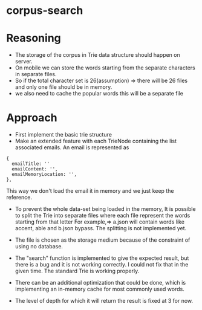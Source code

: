 # corpus-search

# Reasoning
- The storage of the corpus in Trie data structure should happen on server.
- On mobile we can store the words starting from the separate characters in separate files.
- So if the total character set is 26(assumption) => there will be 26 files and only one file should be in memory.
- we also need to cache the popular words this will be a separate file

# Approach
- First implement the basic trie structure
- Make an extended feature with each TrieNode containing the list associated emails. An email is represented as
```
{
  emailTitle: ''
  emailContent: '',
  emailMemoryLocation: '',
},
```
This way we don't load the email it in memory and we just keep the reference.
- To prevent the whole data-set being loaded in the memory, It is possible to split the Trie into separate files where each file represent the words starting from that letter
For example,=> a.json will contain words like accent, able and b.json bypass. The splitting is not implemented yet.

- The file is chosen as the storage medium because of the constraint of using no database.

- The "search" function is implemented to give the expected result, but there is a bug and it is not working correctly. I could not fix that in the given time. The standard Trie is working properly.

- There can be an additional optimization that could be done, which is implementing an in-memory cache for most commonly used words.

- The level of depth for which it will return the result is fixed at 3 for now.
